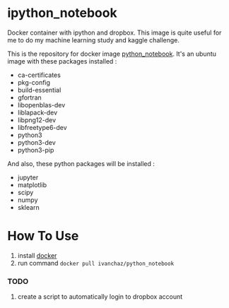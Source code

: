 # ipython_notebook
Docker container with ipython and dropbox. This image is quite useful for me to do my machine learning study and kaggle challenge.

This is the repository for docker image [python_notebook](https://hub.docker.com/r/ivanchaz/python_notebook/). It's an ubuntu image with 
these packages installed :
- ca-certificates
- pkg-config
- build-essential
- gfortran
- libopenblas-dev 
- liblapack-dev
- libpng12-dev 
- libfreetype6-dev
- python3 
- python3-dev 
- python3-pip

And also, these python packages will be installed :
- jupyter 
- matplotlib 
- scipy
- numpy
- sklearn 

# How To Use
1. install [docker](https://www.docker.com)
2. run command `docker pull ivanchaz/python_notebook`

### TODO
1. create a script to automatically login to dropbox account

